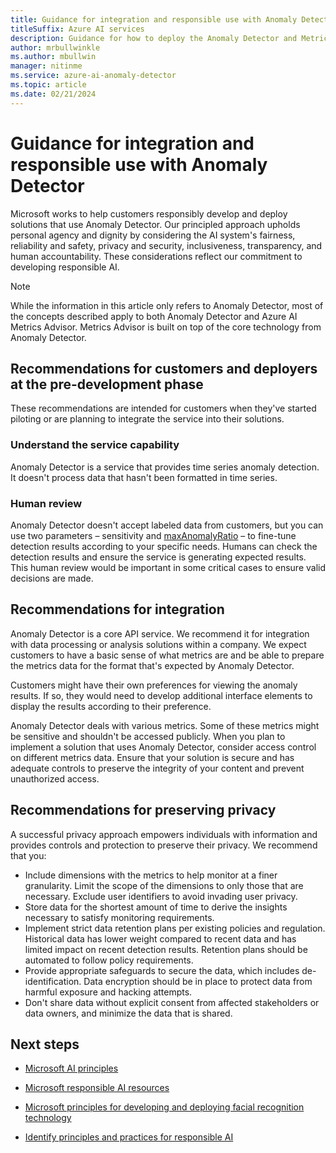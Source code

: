 ```yaml
---
title: Guidance for integration and responsible use with Anomaly Detector and Metrics Advisor
titleSuffix: Azure AI services
description: Guidance for how to deploy the Anomaly Detector and Metrics Advisor responsibly, based on the knowledge and understanding from the team that created this product.
author: mrbullwinkle
ms.author: mbullwin
manager: nitinme
ms.service: azure-ai-anomaly-detector
ms.topic: article
ms.date: 02/21/2024
---
```


# Guidance for integration and responsible use with Anomaly Detector

Microsoft works to help customers responsibly develop and deploy solutions that use Anomaly Detector. Our principled approach upholds personal agency and dignity by considering the AI system's fairness, reliability and safety, privacy and security, inclusiveness, transparency, and human accountability. These considerations reflect our commitment to developing responsible AI.

> [!NOTE]
> While the information in this article only refers to Anomaly Detector, most of the concepts described apply to both Anomaly Detector and Azure AI Metrics Advisor. Metrics Advisor is built on top of the core technology from Anomaly Detector.

## Recommendations for customers and deployers at the pre-development phase

These recommendations are intended for customers when they've started piloting or are planning to integrate the service into their solutions.

### Understand the service capability

Anomaly Detector is a service that provides time series anomaly detection. It doesn't process data that hasn't been formatted in time series.

### Human review

Anomaly Detector doesn't accept labeled data from customers, but you can use two parameters – sensitivity and [maxAnomalyRatio](/azure/ai-foundry/responsible-ai/anomaly-detector/transparency-note#introduction-to-anomaly-detector) – to fine-tune detection results according to your specific needs.
Humans can check the detection results and ensure the service is generating expected results. This human review would be important in some critical cases to ensure valid decisions are made.

## Recommendations for integration

Anomaly Detector is a core API service. We recommend it for integration with data processing or analysis solutions within a company. We expect customers to have a basic sense of what metrics are and be able to prepare the metrics data for the format that's expected by Anomaly Detector.

Customers might have their own preferences for viewing the anomaly results. If so, they would need to develop additional interface elements to display the results according to their preference.

Anomaly Detector deals with various metrics. Some of these metrics might be sensitive and shouldn't be accessed publicly. When you plan to implement a solution that uses Anomaly Detector, consider access control on different metrics data. Ensure that your solution is secure and has adequate controls to preserve the integrity of your content and prevent unauthorized access.

## Recommendations for preserving privacy

A successful privacy approach empowers individuals with information and provides controls and protection to preserve their privacy. We recommend that you:

* Include dimensions with the metrics to help monitor at a finer granularity. Limit the scope of the dimensions to only those that are necessary. Exclude user identifiers to avoid invading user privacy.
* Store data for the shortest amount of time to derive the insights necessary to satisfy monitoring requirements.
* Implement strict data retention plans per existing policies and regulation. Historical data has lower weight compared to recent data and has limited impact on recent detection results. Retention plans should be automated to follow policy requirements.
* Provide appropriate safeguards to secure the data, which includes de-identification. Data encryption should be in place to protect data from harmful exposure and hacking attempts.
* Don't share data without explicit consent from affected stakeholders or data owners, and minimize the data that is shared.

## Next steps

* [Microsoft AI principles](https://www.microsoft.com/ai/responsible-ai)

* [Microsoft responsible AI resources](https://www.microsoft.com/ai/responsible-ai-resources)

* [Microsoft principles for developing and deploying facial recognition technology](https://blogs.microsoft.com/wp-content/uploads/prod/sites/5/2018/12/MSFT-Principles-on-Facial-Recognition.pdf)

* [Identify principles and practices for responsible AI](/training/paths/responsible-ai-business-principles/)
